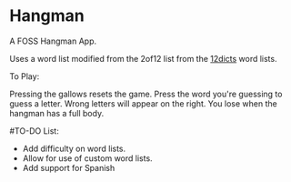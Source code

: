 Hangman
===============

A FOSS Hangman App.


Uses a word list modified from the 2of12 list from the [12dicts](http://wordlist.aspell.net/12dicts-readme/) word lists.

To Play:

Pressing the gallows resets the game.
Press the word you're guessing to guess a letter.
Wrong letters will appear on the right.
You lose when the hangman has a full body.

#TO-DO List:

* Add difficulty on word lists.
* Allow for use of custom word lists.
* Add support for Spanish
